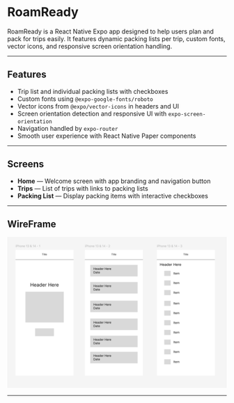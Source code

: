 # RoamReady

RoamReady is a React Native Expo app designed to help users plan and pack for trips easily. It features dynamic packing lists per trip, custom fonts, vector icons, and responsive screen orientation handling.

---

## Features

- Trip list and individual packing lists with checkboxes
- Custom fonts using `@expo-google-fonts/roboto`
- Vector icons from `@expo/vector-icons` in headers and UI
- Screen orientation detection and responsive UI with `expo-screen-orientation`
- Navigation handled by `expo-router`
- Smooth user experience with React Native Paper components

---

## Screens

- **Home** — Welcome screen with app branding and navigation button
- **Trips** — List of trips with links to packing lists
- **Packing List** — Display packing items with interactive checkboxes

---


## WireFrame

![Logo](./design.png)

---
